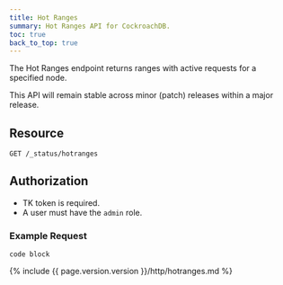 ```yaml
---
title: Hot Ranges
summary: Hot Ranges API for CockroachDB.
toc: true
back_to_top: true
---
```


The Hot Ranges endpoint returns ranges with active requests for a specified node.

This API will remain stable across minor (patch) releases within a major release.

## Resource

`GET /_status/hotranges`

## Authorization

- TK token is required.
- A user must have the `admin` role.

### Example Request

```
code block
```

{% include {{ page.version.version }}/http/hotranges.md %}
